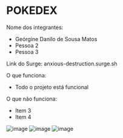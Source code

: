 # POKEDEX

Nome dos integrantes: 
- Geórgine Danilo de Sousa Matos
- Pessoa 2
- Pessoa 3

Link do Surge: anxious-destruction.surge.sh

O que funciona:
- Todo o projeto está funcional

O que não funciona: 
- Item 3
- Item 4

![image](https://user-images.githubusercontent.com/60492862/153752123-622360d8-d940-4773-8e59-d30f2f04ee53.png)
![image](https://user-images.githubusercontent.com/60492862/153752130-b587c50d-a217-4434-b183-8d20085a15b0.png)
![image](https://user-images.githubusercontent.com/60492862/153752141-8a14213a-d92b-4525-a48a-7c46e4bae67a.png)
